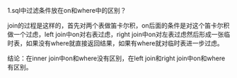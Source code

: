 1.sql中过滤条件放在on和where中的区别？

​	join的过程是这样的，首先对两个表做笛卡尔积，on后面的条件是对这个笛卡尔积做一个过虑，left join中on对右表过虑，right join中on对左表过虑然后形成一张临时表，如果没有where就直接返回结果，如果有where就对临时表进一步过虑。

结论：在inner join中on和where没有区别，在left join和right join中on和where有区别。